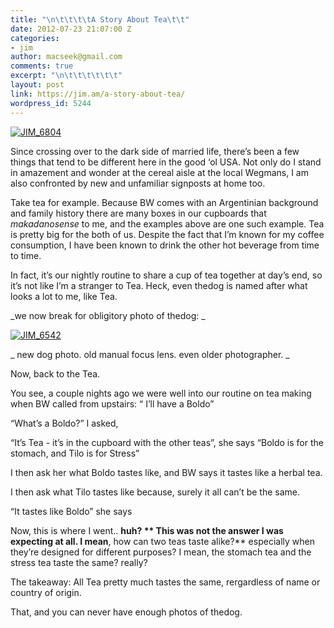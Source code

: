```yaml
---
title: "\n\t\t\t\tA Story About Tea\t\t"
date: 2012-07-23 21:07:00 Z
categories:
- jim
author: macseek@gmail.com
comments: true
excerpt: "\n\t\t\t\t\t\t"
layout: post
link: https://jim.am/a-story-about-tea/
wordpress_id: 5244
---
```


[![JIM_6804](http://jim.am/images/2012/07/JIM_6804.jpg)](http://jim.am/images/2012/07/JIM_6804.jpg)




Since crossing over to the dark side of married life, there’s been a few things that tend to be different here in the good ‘ol USA. Not only do I stand in amazement and wonder at the cereal aisle at the local Wegmans, I am also confronted by new and unfamiliar signposts at home too.




Take tea for example. Because BW comes with an Argentinian background and family history there are many boxes in our cupboards that _makadanosense_ to me, and the examples above are one such example. Tea is pretty big for the both of us. Despite the fact that I’m known for my coffee consumption, I have been known to drink the other hot beverage from time to time.




In fact, it’s our nightly routine to share a cup of tea together at day’s end, so it’s not like I’m a stranger to Tea. Heck, even thedog is named after what looks a lot to me, like Tea.




_we now break for obligitory photo of thedog: _




[![JIM_6542](http://jim.am/images/2012/07/JIM_6542.jpg)](http://jim.am/images/2012/07/JIM_6542.jpg)




_ new dog photo. old manual focus lens. even older photographer. _




Now, back to the Tea.




You see, a couple nights ago we were well into our routine on tea making when BW called from upstairs: “ I’ll have a Boldo”




“What’s a Boldo?” I asked,




“It’s Tea - it’s in the cupboard with the other teas”, she says “Boldo is for the stomach, and Tilo is for Stress”




I then ask her what Boldo tastes like, and BW says it tastes like a herbal tea.




I then ask what Tilo tastes like because, surely it all can’t be the same.




“It tastes like Boldo” she says




Now, this is where I went.. **huh? ** This was not the answer I was expecting at all. I mean**, how can two teas taste alike?** especially when they’re designed for different purposes? I mean, the stomach tea and the stress tea taste the same? really?




The takeaway: All Tea pretty much tastes the same, rergardless of name or country of origin.




That, and you can never have enough photos of thedog.




 




 




 




 




 




 




 




 


		
